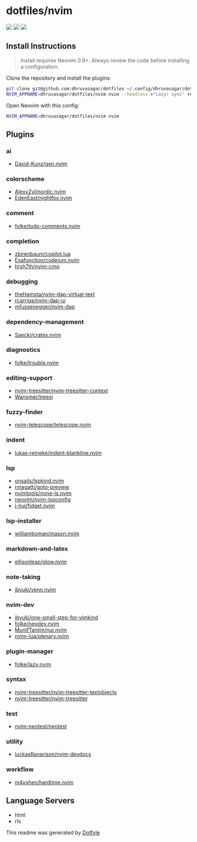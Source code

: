 # dotfiles/nvim

<a href="https://dotfyle.com/dhruvasagar/dotfiles-nvim"><img src="https://dotfyle.com/dhruvasagar/dotfiles-nvim/badges/plugins?style=flat" /></a>
<a href="https://dotfyle.com/dhruvasagar/dotfiles-nvim"><img src="https://dotfyle.com/dhruvasagar/dotfiles-nvim/badges/leaderkey?style=flat" /></a>
<a href="https://dotfyle.com/dhruvasagar/dotfiles-nvim"><img src="https://dotfyle.com/dhruvasagar/dotfiles-nvim/badges/plugin-manager?style=flat" /></a>

## Install Instructions

> Install requires Neovim 0.9+. Always review the code before installing a configuration.

Clone the repository and install the plugins:

```sh
git clone git@github.com:dhruvasagar/dotfiles ~/.config/dhruvasagar/dotfiles
NVIM_APPNAME=dhruvasagar/dotfiles/nvim nvim --headless +"Lazy! sync" +qa
```

Open Neovim with this config:

```sh
NVIM_APPNAME=dhruvasagar/dotfiles/nvim nvim
```

## Plugins

### ai

- [David-Kunz/gen.nvim](https://dotfyle.com/plugins/David-Kunz/gen.nvim)

### colorscheme

- [AlexvZyl/nordic.nvim](https://dotfyle.com/plugins/AlexvZyl/nordic.nvim)
- [EdenEast/nightfox.nvim](https://dotfyle.com/plugins/EdenEast/nightfox.nvim)

### comment

- [folke/todo-comments.nvim](https://dotfyle.com/plugins/folke/todo-comments.nvim)

### completion

- [zbirenbaum/copilot.lua](https://dotfyle.com/plugins/zbirenbaum/copilot.lua)
- [Exafunction/codeium.nvim](https://dotfyle.com/plugins/Exafunction/codeium.nvim)
- [hrsh7th/nvim-cmp](https://dotfyle.com/plugins/hrsh7th/nvim-cmp)

### debugging

- [theHamsta/nvim-dap-virtual-text](https://dotfyle.com/plugins/theHamsta/nvim-dap-virtual-text)
- [rcarriga/nvim-dap-ui](https://dotfyle.com/plugins/rcarriga/nvim-dap-ui)
- [mfussenegger/nvim-dap](https://dotfyle.com/plugins/mfussenegger/nvim-dap)

### dependency-management

- [Saecki/crates.nvim](https://dotfyle.com/plugins/Saecki/crates.nvim)

### diagnostics

- [folke/trouble.nvim](https://dotfyle.com/plugins/folke/trouble.nvim)

### editing-support

- [nvim-treesitter/nvim-treesitter-context](https://dotfyle.com/plugins/nvim-treesitter/nvim-treesitter-context)
- [Wansmer/treesj](https://dotfyle.com/plugins/Wansmer/treesj)

### fuzzy-finder

- [nvim-telescope/telescope.nvim](https://dotfyle.com/plugins/nvim-telescope/telescope.nvim)

### indent

- [lukas-reineke/indent-blankline.nvim](https://dotfyle.com/plugins/lukas-reineke/indent-blankline.nvim)

### lsp

- [onsails/lspkind.nvim](https://dotfyle.com/plugins/onsails/lspkind.nvim)
- [rmagatti/goto-preview](https://dotfyle.com/plugins/rmagatti/goto-preview)
- [nvimtools/none-ls.nvim](https://dotfyle.com/plugins/nvimtools/none-ls.nvim)
- [neovim/nvim-lspconfig](https://dotfyle.com/plugins/neovim/nvim-lspconfig)
- [j-hui/fidget.nvim](https://dotfyle.com/plugins/j-hui/fidget.nvim)

### lsp-installer

- [williamboman/mason.nvim](https://dotfyle.com/plugins/williamboman/mason.nvim)

### markdown-and-latex

- [ellisonleao/glow.nvim](https://dotfyle.com/plugins/ellisonleao/glow.nvim)

### note-taking

- [jbyuki/venn.nvim](https://dotfyle.com/plugins/jbyuki/venn.nvim)

### nvim-dev

- [jbyuki/one-small-step-for-vimkind](https://dotfyle.com/plugins/jbyuki/one-small-step-for-vimkind)
- [folke/neodev.nvim](https://dotfyle.com/plugins/folke/neodev.nvim)
- [MunifTanjim/nui.nvim](https://dotfyle.com/plugins/MunifTanjim/nui.nvim)
- [nvim-lua/plenary.nvim](https://dotfyle.com/plugins/nvim-lua/plenary.nvim)

### plugin-manager

- [folke/lazy.nvim](https://dotfyle.com/plugins/folke/lazy.nvim)

### syntax

- [nvim-treesitter/nvim-treesitter-textobjects](https://dotfyle.com/plugins/nvim-treesitter/nvim-treesitter-textobjects)
- [nvim-treesitter/nvim-treesitter](https://dotfyle.com/plugins/nvim-treesitter/nvim-treesitter)

### test

- [nvim-neotest/neotest](https://dotfyle.com/plugins/nvim-neotest/neotest)

### utility

- [luckasRanarison/nvim-devdocs](https://dotfyle.com/plugins/luckasRanarison/nvim-devdocs)

### workflow

- [m4xshen/hardtime.nvim](https://dotfyle.com/plugins/m4xshen/hardtime.nvim)

## Language Servers

- html
- rls

This readme was generated by [Dotfyle](https://dotfyle.com)
